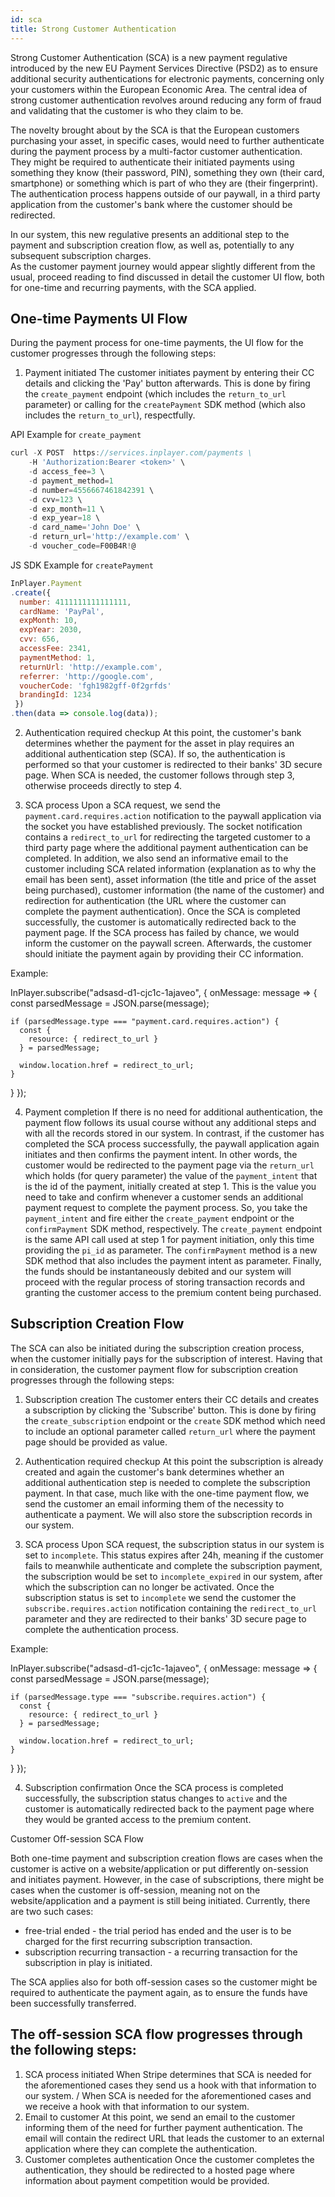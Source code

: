 ```yaml
---
id: sca
title: Strong Customer Authentication 
---
```


Strong Customer Authentication (SCA) is a new payment regulative introduced by the new EU Payment Services Directive (PSD2) as to ensure additional security authentications for electronic payments, concerning only your customers within the European Economic Area. The central idea of strong customer authentication revolves around reducing any form of fraud and validating that the customer is who they claim to be.

The novelty brought about by the SCA is that the European customers purchasing your asset, in specific cases, would need to further authenticate during the payment process by a multi-factor customer authentication. They might be required to authenticate their initiated payments using something they know (their password, PIN), something they own (their card, smartphone) or something which is part of who they are (their fingerprint). 
The authentication process happens outside of our paywall, in a third party application from the customer's bank where the customer should be redirected. 

In our system, this new regulative presents an additional step to the payment and subscription creation flow, as well as, potentially to any subsequent subscription charges.  
As the customer payment journey would appear slightly different from the usual, proceed reading to find discussed in detail the customer UI flow, both for one-time and recurring payments, with the SCA applied.

## One-time Payments UI Flow

During the payment process for one-time payments, the UI flow for the customer progresses through the following steps:

1. Payment initiated
The customer initiates payment by entering their CC details and clicking the 'Pay' button afterwards. This is done by firing the `create_payment` endpoint (which includes the `return_to_url` parameter) or calling for the `createPayment` SDK method (which also includes the `return_to_url`), respectfully. 

API Example for `create_payment`

```javascript
curl -X POST  https://services.inplayer.com/payments \
    -H 'Authorization:Bearer <token>' \
    -d access_fee=3 \
    -d payment_method=1
    -d number=4556667461842391 \
    -d cvv=123 \
    -d exp_month=11 \
    -d exp_year=18 \
    -d card_name='John Doe' \
    -d return_url='http://example.com' \
    -d voucher_code=F00B4R!@
```

JS SDK Example for `createPayment`

```javascript
InPlayer.Payment
.create({
  number: 4111111111111111,
  cardName: 'PayPal',
  expMonth: 10,
  expYear: 2030,
  cvv: 656,
  accessFee: 2341,
  paymentMethod: 1,
  returnUrl: 'http://example.com',
  referrer: 'http://google.com',
  voucherCode: 'fgh1982gff-0f2grfds'
  brandingId: 1234
 })
.then(data => console.log(data));
```

2. Authentication required checkup 
At this point, the customer's bank determines whether the payment for the asset in play requires an additional authentication step (SCA). If so, the authentication is performed so that your customer is redirected to their banks' 3D secure page. 
When SCA is needed, the customer follows through step 3, otherwise proceeds directly to step 4.

3. SCA process 
Upon a SCA request, we send the `payment.card.requires.action` notification to the paywall application via the socket you have established previously. The socket notification contains a `redirect_to_url` for redirecting the targeted customer to a third party page where the additional payment authentication can be completed. In addition, we also send an informative email to the customer including SCA related information (explanation as to why the email has been sent), asset information (the title and price of the asset being purchased), customer information (the name of the customer) and redirection for authentication (the URL where the customer can complete the payment authentication).
Once the SCA is completed successfully, the customer is automatically redirected back to the payment page. If the SCA process has failed by chance, we would inform the customer on the paywall screen. Afterwards, the customer should initiate the payment again by providing their CC information.

Example:

InPlayer.subscribe("adsasd-d1-cjc1c-1ajaveo", {
  onMessage: message => {
    const parsedMessage = JSON.parse(message);

    if (parsedMessage.type === "payment.card.requires.action") {
      const {
        resource: { redirect_to_url }
      } = parsedMessage;

      window.location.href = redirect_to_url;
    }
  }
}); 

4. Payment completion 
If there is no need for additional authentication, the payment flow follows its usual course without any additional steps and with all the records stored in our system. In contrast, if the customer has completed the SCA process successfully, the paywall application again initiates and then confirms the payment intent. 
In other words, the customer would be redirected to the payment page via the `return_url` which holds (for query parameter) the value of the `payment_intent` that is the id of the payment, initially created at step 1. This is the value you need to take and confirm whenever a customer sends an additional payment request to complete the payment process. 
So, you take the `payment_intent` and fire either the `create_payment` endpoint or the `confirmPayment` SDK method, respectively. The `create_payment` endpoint is the same API call used at step 1 for payment initiation, only this time providing the `pi_id` as parameter. The `confirmPayment` method is a new SDK method that also includes the payment intent as parameter. 
Finally, the funds should be instantaneously debited and our system will proceed with the regular process of storing transaction records and granting the customer access to the premium content being purchased.

## Subscription Creation Flow

The SCA can also be initiated during the subscription creation process, when the customer initially pays for the subscription of interest. Having that in consideration, the customer payment flow for subscription creation progresses through the following steps:


1. Subscription creation
The customer enters their CC details and creates a subscription by clicking the 'Subscribe' button. This is done by firing the `create_subscription` endpoint or the `create` SDK method which need to include an optional parameter called `return_url` where the payment page should be provided as value.

2. Authentication required checkup
At this point the subscription is already created and again the customer's bank determines whether an additional authentication step is needed to complete the subscription payment. In that case, much like with the one-time payment flow, we send the customer an email informing them of the necessity to authenticate a payment.
We will also store the subscription records in our system. 

3. SCA process
Upon SCA request, the subscription status in our system is set to `incomplete`. This status expires after 24h, meaning if the customer fails to meanwhile authenticate and complete the subscription payment, the subscription would be set to `incomplete_expired` in our system, after which the subscription can no longer be activated. 
Once the subscription status is set to `incomplete` we send the customer the `subscribe.requires.action` notification containing the `redirect_to_url` parameter and they are redirected to their banks' 3D secure page to complete the authentication process. 

Example:

InPlayer.subscribe("adsasd-d1-cjc1c-1ajaveo", {
  onMessage: message => {
    const parsedMessage = JSON.parse(message);

    if (parsedMessage.type === "subscribe.requires.action") {
      const {
        resource: { redirect_to_url }
      } = parsedMessage;

      window.location.href = redirect_to_url;
    }
  }
});

4. Subscription confirmation 
Once the SCA process is completed successfully, the subscription status changes to `active` and the customer is automatically redirected back to the payment page where they would be granted access to the premium content. 

Customer Off-session SCA Flow

Both one-time payment and subscription creation flows are cases when the customer is active on a website/application or put differently on-session and initiates payment. However, in the case of subscriptions, there might be cases when the customer is off-session, meaning not on the website/application and a payment is still being initiated. 
Currently, there are two such cases: 
- free-trial ended - the trial period has ended and the user is to be charged for the first recurring subscription transaction.
- subscription recurring transaction - a recurring transaction for the subscription in play is initiated.

The SCA applies also for both off-session cases so the customer might be required to authenticate the payment again, as to ensure the funds have been successfully transferred.

## The off-session SCA flow progresses through the following steps:

1. SCA process initiated
When Stripe determines that SCA is needed for the aforementioned cases they send us a hook with that information to our system. 
/ When SCA is needed for the aforementioned cases and we receive a hook with that information to our system. 
2. Email to customer 
At this point, we send an email to the customer informing them of the need for further payment authentication. The email will contain the redirect URL that leads the customer to an external application where they can complete the authentication. 
3. Customer completes authentication
Once the customer completes the authentication, they should be redirected to a hosted page where information about payment competition would be provided.



